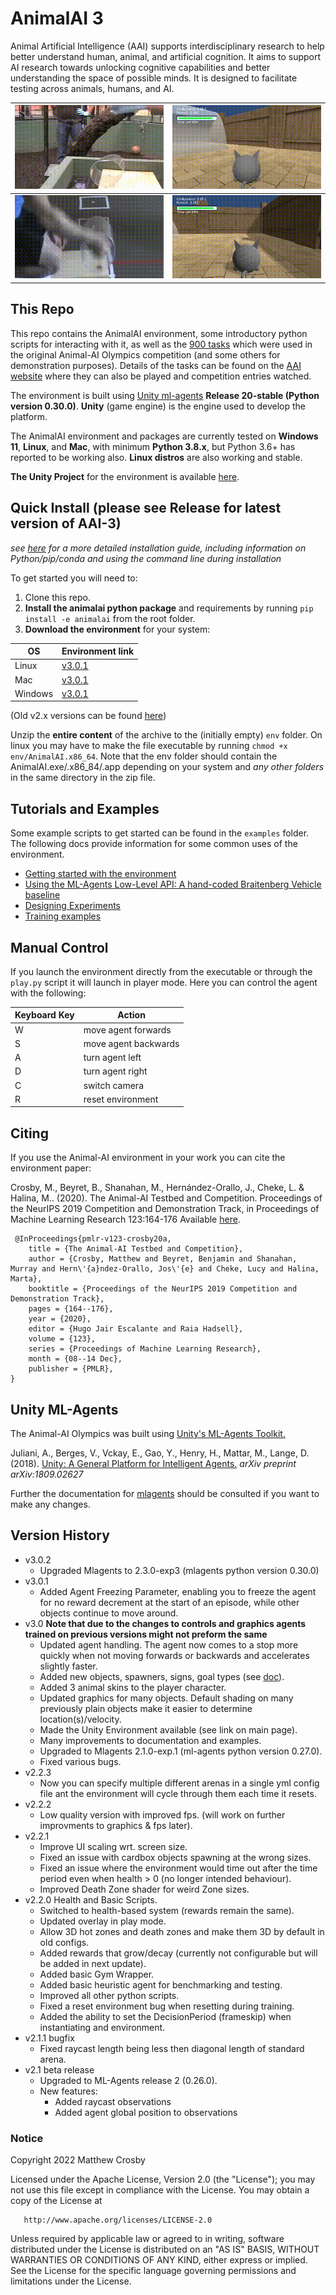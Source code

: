 # AnimalAI 3

Animal Artificial Intelligence (AAI) supports interdisciplinary research to help better understand human, animal, and artificial cognition. It aims to support AI research towards unlocking cognitive capabilities and better understanding the space of possible minds. It is designed to facilitate testing across animals, humans, and AI.

| ![](docs/figs/animal-cyl-fail.gif) | ![](docs/figs/agent-cyl-fail.gif) |
|---|---|
| ![](docs/figs/animal-cyl-pass.gif) | ![](docs/figs/agent-cyl-pass.gif) |

## This Repo

This repo contains the AnimalAI environment, some introductory python scripts for interacting with it, as well as the [900 tasks](configs/competition) which were used in the original Animal-AI Olympics competition (and some others for demonstration purposes). Details of the tasks can be found on the [AAI website](http://animalai.org) where they can also be played and competition entries watched.

The environment is built using [Unity ml-agents](https://github.com/Unity-Technologies/ml-agents/tree/master/docs) **Release 20-stable (Python version 0.30.0)**. **Unity** (game engine) is the engine used to develop the platform.

The AnimalAI environment and packages are currently tested on **Windows 11**, **Linux**, and **Mac**, with minimum **Python 3.8.x**, but Python 3.6+ has reported to be working also. **Linux distros** are also working and stable.

**The Unity Project** for the environment is available [here](https://github.com/Kinds-of-Intelligence-CFI/animal-ai-unity-project).


## Quick Install (please see Release for latest version of AAI-3)

*see [here](docs/installationGuide.md) for a more detailed installation guide, including information on Python/pip/conda and using the command line during installation*

To get started you will need to:
1. Clone this repo.
2. **Install the animalai python package** and requirements by running `pip install -e animalai` from the root folder.
3. **Download the environment** for your system:

| OS | Environment link |
| --- | --- |
| Linux |  [v3.0.1](https://kv301.user.srcf.net/wp-content/uploads/2022/04/AAI_v3.0.1_build_linux_090422.zip) |
| Mac | [v3.0.1](https://kv301.user.srcf.net/wp-content/uploads/2022/04/AAI_v3.0.1_build_macOS_090422.zip) |
| Windows | [v3.0.1](https://kv301.user.srcf.net/wp-content/uploads/2022/04/AAI_v3.0.1_build_windows_090422.zip) |

(Old v2.x versions can be found [here](docs/oldVersions.md))

Unzip the **entire content** of the archive to the (initially empty) `env` folder. On linux you may have to make the file executable by running `chmod +x env/AnimalAI.x86_64`. Note that the env folder should contain the AnimalAI.exe/.x86_84/.app depending on your system and *any other folders* in the same directory in the zip file.

## Tutorials and Examples

Some example scripts to get started can be found in the `examples` folder. The following docs provide information for some common uses of the environment.

- [Getting started with the environment](docs/quickStart.md)
- [Using the ML-Agents Low-Level API: A hand-coded Braitenberg Vehicle baseline](docs/lowLevelAPI.md)
- [Designing Experiments](docs/configFile.md)
- [Training examples](docs/training.md)

## Manual Control

If you launch the environment directly from the executable or through the `play.py` script it will launch in player mode. Here you can control the agent with the following:

| Keyboard Key  | Action    |
| --- | --- |
| W   | move agent forwards |
| S   | move agent backwards|
| A   | turn agent left     |
| D   | turn agent right    |
| C   | switch camera       |
| R   | reset environment   |

## Citing
If you use the Animal-AI environment in your work you can cite the environment paper:

 Crosby, M., Beyret, B., Shanahan, M., Hernández-Orallo, J., Cheke, L. & Halina, M.. (2020). The Animal-AI Testbed and Competition. Proceedings of the NeurIPS 2019 Competition and Demonstration Track, in Proceedings of Machine Learning Research 123:164-176 Available [here](http://proceedings.mlr.press/v123/crosby20a.html).
```
 @InProceedings{pmlr-v123-crosby20a, 
    title = {The Animal-AI Testbed and Competition}, 
    author = {Crosby, Matthew and Beyret, Benjamin and Shanahan, Murray and Hern\'{a}ndez-Orallo, Jos\'{e} and Cheke, Lucy and Halina, Marta}, 
    booktitle = {Proceedings of the NeurIPS 2019 Competition and Demonstration Track}, 
    pages = {164--176}, 
    year = {2020}, 
    editor = {Hugo Jair Escalante and Raia Hadsell}, 
    volume = {123}, 
    series = {Proceedings of Machine Learning Research}, 
    month = {08--14 Dec}, 
    publisher = {PMLR}, 
} 
```

## Unity ML-Agents

The Animal-AI Olympics was built using [Unity's ML-Agents Toolkit.](https://github.com/Unity-Technologies/ml-agents)

Juliani, A., Berges, V., Vckay, E., Gao, Y., Henry, H., Mattar, M., Lange, D. (2018). [Unity: A General Platform for 
Intelligent Agents.](https://arxiv.org/abs/1809.02627) *arXiv preprint arXiv:1809.02627*

Further the documentation for [mlagents](https://github.com/Unity-Technologies/ml-agents) should be consulted if you want to make any changes.

## Version History

- v3.0.2
  - Upgraded Mlagents to 2.3.0-exp3 (mlagents python version 0.30.0)
- v3.0.1
  - Added Agent Freezing Parameter, enabling you to freeze the agent for no reward decrement at the start of an episode, while other objects continue to move around.
- v3.0 **Note that due to the changes to controls and graphics agents trained on previous versions might not preform the same**
  - Updated agent handling. The agent now comes to a stop more quickly when not moving forwards or backwards and accelerates slightly faster.
  - Added new objects, spawners, signs, goal types (see [doc](docs/definitionsOfObjects.md)).
  - Added 3 animal skins to the player character.
  - Updated graphics for many objects. Default shading on many previously plain objects make it easier to determine location(s)/velocity.
  - Made the Unity Environment available (see link on main page).
  - Many improvements to documentation and examples.
  - Upgraded to Mlagents 2.1.0-exp.1 (ml-agents python version 0.27.0).
  - Fixed various bugs.
- v2.2.3
  - Now you can specify multiple different arenas in a single yml config file ant the environment will cycle through them each time it resets.
- v2.2.2 
  - Low quality version with improved fps. (will work on further improvments to graphics & fps later).
- v2.2.1
  - Improve UI scaling wrt. screen size.
  - Fixed an issue with cardbox objects spawning at the wrong sizes.
  - Fixed an issue where the environment would time out after the time period even when health > 0 (no longer intended behaviour).
  - Improved Death Zone shader for weird Zone sizes.
- v2.2.0 Health and Basic Scripts.
  - Switched to health-based system (rewards remain the same).
  - Updated overlay in play mode.
  - Allow 3D hot zones and death zones and make them 3D by default in old configs.
  - Added rewards that grow/decay (currently not configurable but will be added in next update).
  - Added basic Gym Wrapper.
  - Added basic heuristic agent for benchmarking and testing.
  - Improved all other python scripts.
  - Fixed a reset environment bug when resetting during training.
  - Added the ability to set the DecisionPeriod (frameskip) when instantiating and environment.
- v2.1.1 bugfix
  - Fixed raycast length being less then diagonal length of standard arena.
- v2.1 beta release
  - Upgraded to ML-Agents release 2 (0.26.0).
  - New features:
    - Added raycast observations
    - Added agent global position to observations

### Notice

   Copyright 2022 Matthew Crosby
   
   Licensed under the Apache License, Version 2.0 (the "License");
   you may not use this file except in compliance with the License.
   You may obtain a copy of the License at

       http://www.apache.org/licenses/LICENSE-2.0

   Unless required by applicable law or agreed to in writing, software
   distributed under the License is distributed on an "AS IS" BASIS,
   WITHOUT WARRANTIES OR CONDITIONS OF ANY KIND, either express or implied.
   See the License for the specific language governing permissions and
   limitations under the License.
